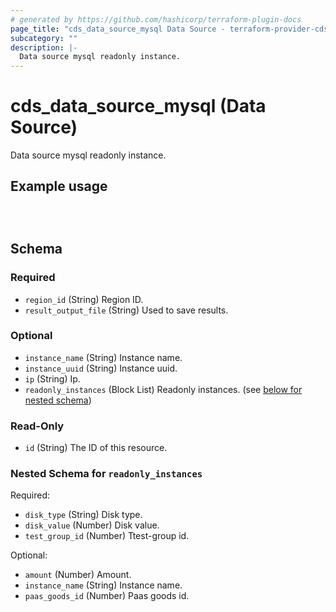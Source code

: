 ```yaml
---
# generated by https://github.com/hashicorp/terraform-plugin-docs
page_title: "cds_data_source_mysql Data Source - terraform-provider-cds"
subcategory: ""
description: |-
  Data source mysql readonly instance.
---
```


# cds_data_source_mysql (Data Source)

Data source mysql readonly instance.

## Example usage

```hcl



```



<!-- schema generated by tfplugindocs -->
## Schema

### Required

- `region_id` (String) Region ID.
- `result_output_file` (String) Used to save results.

### Optional

- `instance_name` (String) Instance name.
- `instance_uuid` (String) Instance uuid.
- `ip` (String) Ip.
- `readonly_instances` (Block List) Readonly instances. (see [below for nested schema](#nestedblock--readonly_instances))

### Read-Only

- `id` (String) The ID of this resource.

<a id="nestedblock--readonly_instances"></a>
### Nested Schema for `readonly_instances`

Required:

- `disk_type` (String) Disk type.
- `disk_value` (Number) Disk value.
- `test_group_id` (Number) Ttest-group id.

Optional:

- `amount` (Number) Amount.
- `instance_name` (String) Instance name.
- `paas_goods_id` (Number) Paas goods id.
